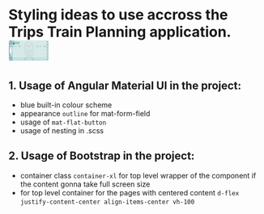 # Styling ideas to use accross the **Trips Train Planning application**. <img src="./public/ticket_ttp.png"  width="80" height="40">

## 1. Usage of Angular Material UI in the project:

- blue built-in colour scheme
- appearance `outline` for mat-form-field
- usage of `mat-flat-button`
- usage of nesting in .scss

## 2. Usage of Bootstrap in the project:

- container class `container-xl` for top level wrapper of the component if the content gonna take full screen size
- for top level container for the pages with centered content `d-flex justify-content-center align-items-center vh-100`

